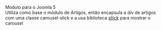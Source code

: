 Módulo para o Joomla 5  
Utiliza como base o módulo de Artigos, então encapsula a div de artigos com uma classe carousel-slick e a usa biblioteca [sliick](https://github.com/kenwheeler/slick) para mostrar o carousel

